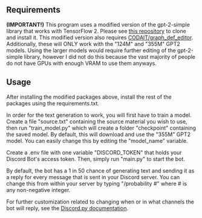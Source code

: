 ## Requirements

**(IMPORTANT!)** This program uses a modified version of the gpt-2-simple library that works with TensorFlow 2. Please see [this repository](https://github.com/danielshoun/gpt-2-simple) to clone and install it. This modified version also requires [CODAIT/graph_def_editor](https://github.com/CODAIT/graph_def_editor). Additionally, these will ONLY work with the "124M" and "355M" GPT2 models. Using the larger models would require further editing of the gpt-2-simple library, however I did not do this because the vast majority of people do not have GPUs with enough VRAM to use them anyways.

## Usage

After installing the modified packages above, install the rest of the packages using the requirements.txt.

In order for the text generation to work, you will first have to train a model. Create a file "source.txt" containing the source material you wish to use, then run "train_model.py" which will create a folder "checkpoint" containing the saved model. By default, this will download and use the "355M" GPT2 model. You can easily change this by editing the "model_name" variable.

Create a .env file with one variable "DISCORD_TOKEN" that holds your Discord Bot's access token. Then, simply run "main.py" to start the bot.

By default, the bot has a 1 in 50 chance of generating text and sending it as a reply for every message that is sent in your Discord server. You can change this from within your server by typing "/probability #" where # is any non-negative integer.

For further customization related to changing when or in what channels the bot will reply, see the [Discord.py documentation](https://discordpy.readthedocs.io/en/latest/).